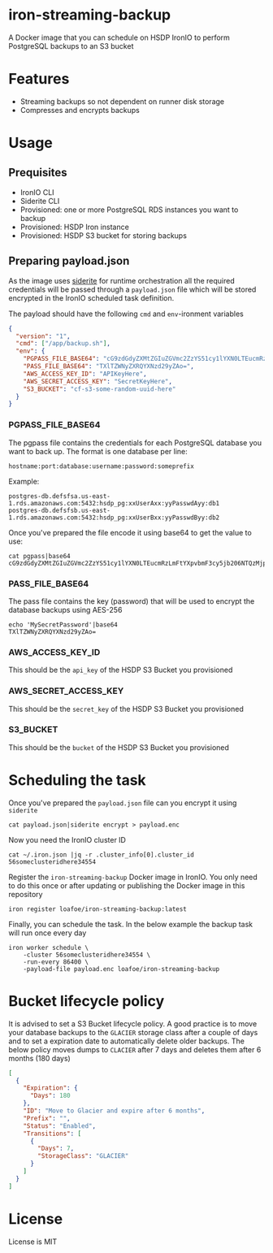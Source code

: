 # iron-streaming-backup

A Docker image that you can schedule on HSDP IronIO to perform PostgreSQL backups to an S3 bucket

# Features
- Streaming backups so not dependent on runner disk storage
- Compresses and encrypts backups

# Usage

## Prequisites
- IronIO CLI
- Siderite CLI
- Provisioned: one or more PostgreSQL RDS instances you want to backup
- Provisioned: HSDP Iron instance
- Provisioned: HSDP S3 bucket for storing backups

## Preparing payload.json
As the image uses [siderite](https://github.com/philips-labs/siderite) for runtime orchestration all the required credentials will be passed through a `payload.json` file which will be stored encrypted in the IronIO scheduled task definition.

The payload should have the following `cmd` and `env`-ironment variables

```json
{
  "version": "1",
  "cmd": ["/app/backup.sh"],
  "env": {
	"PGPASS_FILE_BASE64": "cG9zdGdyZXMtZGIuZGVmc2ZzYS51cy1lYXN0LTEucmRzLmFtYXpvbmF3cy5jb206NTQzMjpoc2RwX3BnOnh4VXNlckF4eDp5eVBhc3N3ZEF5eTpkYjEKcG9zdGdyZXMtZGIuZGVmc2ZzYi51cy1lYXN0LTEucmRzLmFtYXpvbmF3cy5jb206NTQzMjpoc2RwX3BnOnh4VXNlckJ4eDp5eVBhc3N3ZEJ5eTpkYjIK",
	"PASS_FILE_BASE64": "TXlTZWNyZXRQYXNzd29yZAo=",
	"AWS_ACCESS_KEY_ID": "APIKeyHere",
	"AWS_SECRET_ACCESS_KEY": "SecretKeyHere",
	"S3_BUCKET": "cf-s3-some-random-uuid-here"
  }
}
```

### PGPASS_FILE_BASE64
The pgpass file contains the credentials for each PostgreSQL database you want to back up. The format is one database per line:

```
hostname:port:database:username:password:someprefix
```

Example:

```
postgres-db.defsfsa.us-east-1.rds.amazonaws.com:5432:hsdp_pg:xxUserAxx:yyPasswdAyy:db1
postgres-db.defsfsb.us-east-1.rds.amazonaws.com:5432:hsdp_pg:xxUserBxx:yyPasswdByy:db2
```

Once you've prepared the file encode it using base64 to get the value to use:

```shell
cat pgpass|base64
cG9zdGdyZXMtZGIuZGVmc2ZzYS51cy1lYXN0LTEucmRzLmFtYXpvbmF3cy5jb206NTQzMjpoc2RwX3BnOnh4VXNlckF4eDp5eVBhc3N3ZEF5eTpkYjEKcG9zdGdyZXMtZGIuZGVmc2ZzYi51cy1lYXN0LTEucmRzLmFtYXpvbmF3cy5jb206NTQzMjpoc2RwX3BnOnh4VXNlckJ4eDp5eVBhc3N3ZEJ5eTpkYjIK
```

### PASS_FILE_BASE64
The pass file contains the key (password) that will be used to encrypt the database backups using AES-256

```shell
echo 'MySecretPassword'|base64
TXlTZWNyZXRQYXNzd29yZAo=
```

### AWS_ACCESS_KEY_ID
This should be the `api_key` of the HSDP S3 Bucket you provisioned

### AWS_SECRET_ACCESS_KEY
This should be the `secret_key` of the HSDP S3 Bucket you provisioned

### S3_BUCKET
This should be the `bucket` of the HSDP S3 Bucket you provisioned

# Scheduling the task
Once you've prepared the `payload.json` file can you encrypt it using `siderite`

```shell
cat payload.json|siderite encrypt > payload.enc
```

Now you need the IronIO cluster ID

```shell
cat ~/.iron.json |jq -r .cluster_info[0].cluster_id
56someclusteridhere34554
````

Register the `iron-streaming-backup` Docker image in IronIO. You only need to do this once or after updating or publishing the Docker image in this repository

```shell
iron register loafoe/iron-streaming-backup:latest
```

Finally, you can schedule the task. In the below example the backup task will run once every day

```shell
iron worker schedule \
	-cluster 56someclusteridhere34554 \
	-run-every 86400 \
	-payload-file payload.enc loafoe/iron-streaming-backup
```

# Bucket lifecycle policy
It is advised to set a S3 Bucket lifecycle policy. A good practice is to move your database backups to the `GLACIER` storage class after a couple of days and to set a expiration date to automatically delete older backups. The below policy moves dumps to `CLACIER` after 7 days and deletes them after 6 months (180 days)

```json
[
  {
    "Expiration": {
      "Days": 180
    },
    "ID": "Move to Glacier and expire after 6 months",
    "Prefix": "",
    "Status": "Enabled",
    "Transitions": [
      {
        "Days": 7,
        "StorageClass": "GLACIER"
      }
    ]
  }
]
```

# License

License is MIT
